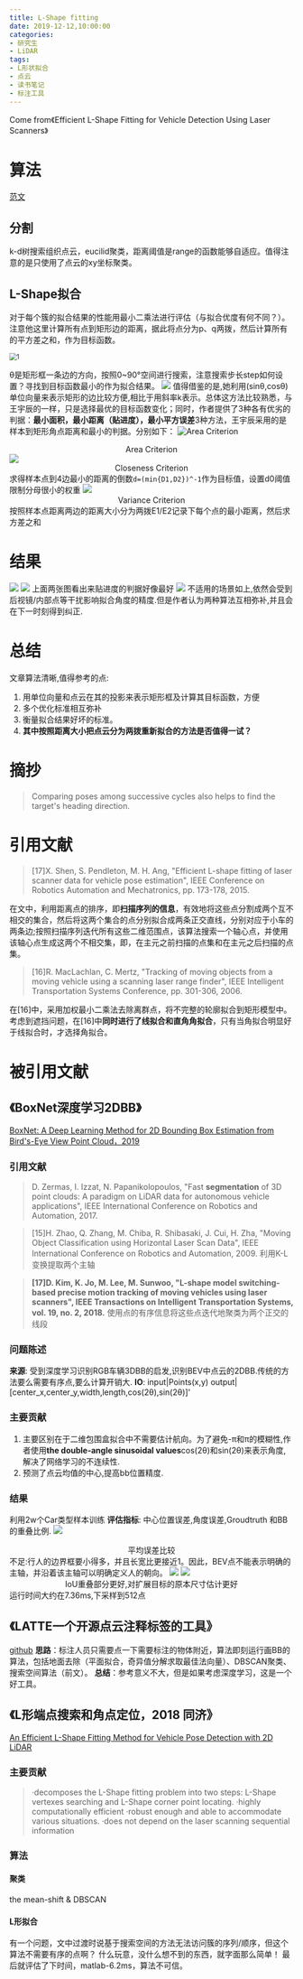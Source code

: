 ```yaml
---
title: L-Shape fitting
date: 2019-12-12,10:00:00
categories:
- 研究生
- LiDAR
tags:
- L形状拟合
- 点云
- 读书笔记
- 标注工具
---
```

Come from《Efficient L-Shape Fitting for Vehicle Detection Using Laser Scanners》
# 算法
[范文](https://zhuanlan.zhihu.com/p/89011097?utm_source=wechat_session&utm_medium=social&utm_oi=607673551159955456)
## 分割
k-d树搜索组织点云，eucilid聚类，距离阈值是range的函数能够自适应。值得注意的是只使用了点云的xy坐标聚类。
## L-Shape拟合
对于每个簇的拟合结果的性能用最小二乘法进行评估（与拟合优度有何不同？）。注意他这里计算所有点到矩形边的距离，据此将点分为p、q两拨，然后计算所有的平方差之和，作为目标函数。

<img src="L-shape-fitting/1.png" alt="1" style="zoom:80%;" />

θ是矩形框一条边的方向，按照0~90°空间进行搜索，注意搜索步长step如何设置？寻找到目标函数最小的作为拟合结果。
![](L-shape-fitting/2.png)
值得借鉴的是,她利用(sinθ,cosθ)单位向量来表示矩形的边比较方便,相比于用斜率k表示。总体这方法比较熟悉，与王宇辰的一样，只是选择最优的目标函数变化；同时，作者提供了3种各有优劣的判据：**最小面积，最小距离（贴进度），最小平方误差**3种方法，王宇辰采用的是样本到矩形角点距离和最小的判据。分别如下：
![Area Criterion](L-shape-fitting/3.gif)<center>Area Criterion</center> 
![](4.gif)<center>Closeness Criterion</center>
求得样本点到4边最小的距离的倒数`d=(min{D1,D2})^-1`作为目标值，设置d0阈值限制分母很小的权重
![](5.gif)<center>Variance Criterion</center>
按照样本点距离两边的距离大小分为两拨E1/E2记录下每个点的最小距离，然后求方差之和

# 结果
![](6.png)
![](L-shape-fitting/7.png)
上面两张图看出来贴进度的判据好像最好
![](L-shape-fitting/8.gif)
不适用的场景如上,依然会受到后视镜/内部点等干扰影响拟合角度的精度.但是作者认为两种算法互相弥补,并且会在下一时刻得到纠正.

# 总结

文章算法清晰,值得参考的点:
1. 用单位向量和点云在其的投影来表示矩形框及计算其目标函数，方便
2. 多个优化标准相互弥补
3. 衡量拟合结果好坏的标准。
4. **其中按照距离大小把点云分为两拨重新拟合的方法是否值得一试？**

# 摘抄
> Comparing poses among successive cycles also helps to find the target's heading direction.

# 引用文献
> [17]X. Shen, S. Pendleton, M. H. Ang, "Efficient L-shape fitting of laser scanner data for vehicle pose estimation", IEEE Conference on Robotics Automation and Mechatronics, pp. 173-178, 2015.

在文中，利用距离点的排序，即**扫描序列的信息**，有效地将这些点分割成两个互不相交的集合，然后将这两个集合的点分别拟合成两条正交直线，分别对应于小车的两条边;按照扫描序列迭代所有这些二维范围点，该算法搜索一个轴心点，并使用该轴心点生成这两个不相交集，即，在主元之前扫描的点集和在主元之后扫描的点集。
> [16]R. MacLachlan, C. Mertz, "Tracking of moving objects from a moving vehicle using a scanning laser range finder", IEEE Intelligent Transportation Systems Conference, pp. 301-306, 2006.

在[16]中，采用加权最小二乘法去除离群点，将不完整的轮廓拟合到矩形模型中。考虑到遮挡问题，在[16]中**同时进行了线拟合和直角角拟合**，只有当角拟合明显好于线拟合时，才选择角拟合。

# 被引用文献
## 《BoxNet深度学习2DBB》
[BoxNet: A Deep Learning Method for 2D Bounding Box Estimation from Bird's-Eye View Point Cloud，2019](https://ieeexplore.ieee.org/abstract/document/8814058/authors#authors)
### 引用文献
>D. Zermas, I. Izzat, N. Papanikolopoulos, "Fast **segmentation** of 3D point clouds: A paradigm on LiDAR data for autonomous vehicle applications", IEEE International Conference on Robotics and Automation, 2017.

>[15]H. Zhao, Q. Zhang, M. Chiba, R. Shibasaki, J. Cui, H. Zha, "Moving Object Classification using Horizontal Laser Scan Data", IEEE International Conference on Robotics and Automation, 2009.
利用K-L变换提取两个主轴

>**[17]D. Kim, K. Jo, M. Lee, M. Sunwoo, "L-shape model switching-based precise motion tracking of moving vehicles using laser scanners", IEEE Transactions on Intelligent Transportation Systems, vol. 19, no. 2, 2018.**
使用点的有序信息将这些点迭代地聚类为两个正交的线段

### 问题陈述
**来源**: 受到深度学习识别RGB车辆3DBB的启发,识别BEV中点云的2DBB.传统的方法要么需要有序点,要么计算开销大.
**IO**: input|Points(x,y)
        output|[center_x,center_y,width,length,cos(2θ),sin(2θ)]'
### 主要贡献
1. 主要区别在于二维包围盒拟合中不需要估计航向。为了避免-π和π的模糊性,作者使用**the double-angle sinusoidal values**cos(2θ)和sin(2θ)来表示角度,解决了网络学习的不连续性.
2. 预测了点云均值的中心,提高bb位置精度.

### 结果
利用2w个Car类型样本训练
**评估指标**: 中心位置误差,角度误差,Groudtruth 和BB 的重叠比例.
![](2-1.gif)<center>平均误差比较</center>
不足:行人的边界框要小得多，并且长宽比更接近1。因此，BEV点不能表示明确的主轴，并沿着该主轴可以明确定义人的朝向。
![](2-3.gif)
![](2-2.gif)<center>IoU重叠部分更好,对扩展目标的原本尺寸估计更好</center>
运行时间大约在7.36ms,下采样到512点

## 《LATTE一个开源点云注释标签的工具》
[github](https://github.com/bernwang/latte)
**思路**：标注人员只需要点一下需要标注的物体附近，算法即刻运行画BB的算法，包括地面去除（平面拟合，奇异值分解求取最佳法向量）、DBSCAN聚类、搜索空间算法（前文）。
**总结**：参考意义不大，但是如果考虑深度学习，这是一个好工具。

## 《L形端点搜索和角点定位，2018 同济》
[An Efficient L-Shape Fitting Method for Vehicle Pose Detection with 2D LiDAR](https://ieeexplore.ieee.org/abstract/document/8665265)
### 主要贡献
>·decomposes the L-Shape fitting problem into two steps: L-Shape vertexes searching and L-Shape corner point locating.
·highly computationally efficient 
·robust enough and able to accommodate various situations.
·does not depend on the laser scanning sequential information

### 算法
#### 聚类
the mean-shift & DBSCAN
#### L形拟合
有一个问题，文中过渡时说基于搜索空间的方法无法访问簇的序列/顺序，但这个算法不需要有序的点啊？
什么玩意，没什么想不到的东西，就字面那么简单！
最后就评估了下时间，matlab-6.2ms，算法不可信。
